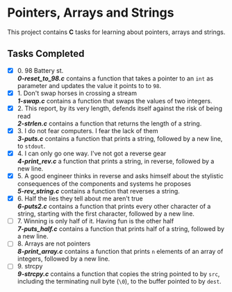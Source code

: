 # Pointers, Arrays and Strings

This project contains __C__ tasks for learning about pointers, arrays and strings.

## Tasks Completed

+ [x] 0\. 98 Battery st.<br/>_**0-reset_to_98.c**_ contains a function that takes a pointer to an `int` as parameter and updates the value it points to to `98`.
+ [x] 1\. Don't swap horses in crossing a stream<br/>_**1-swap.c**_ contains a function that swaps the values of two integers.
+ [x] 2\. This report, by its very length, defends itself against the risk of being read<br/>_**2-strlen.c**_ contains a function that returns the length of a string.
+ [x] 3\. I do not fear computers. I fear the lack of them<br/>_**3-puts.c**_ contains a function that prints a string, followed by a new line, to `stdout`.
+ [x] 4\. I can only go one way. I've not got a reverse gear<br/>_**4-print_rev.c**_ a function that prints a string, in reverse, followed by a new line.
+ [x] 5\. A good engineer thinks in reverse and asks himself about the stylistic consequences of the components and systems he proposes<br/>_**5-rev_string.c**_ contains a function that reverses a string.
+ [x] 6\. Half the lies they tell about me aren't true<br/>_**6-puts2.c**_ contains a function that prints every other character of a string, starting with the first character, followed by a new line.
+ [ ] 7\. Winning is only half of it. Having fun is the other half<br/>_**7-puts_half.c**_ contains a function that prints half of a string, followed by a new line.
+ [ ] 8\. Arrays are not pointers<br/>_**8-print_array.c**_ contains a function that prints `n` elements of an array of integers, followed by a new line.
+ [ ] 9\. strcpy<br/>_**9-strcpy.c**_ contains a function that copies the string pointed to by `src`, including the terminating null byte (`\0`), to the buffer pointed to by `dest`.
